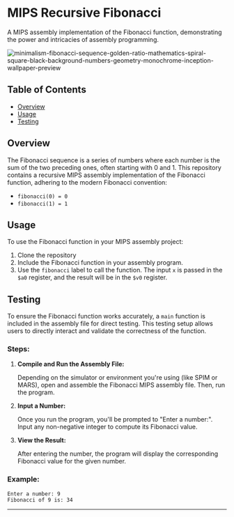 # MIPS Recursive Fibonacci

A MIPS assembly implementation of the Fibonacci function, demonstrating the power and intricacies of assembly programming.

![minimalism-fibonacci-sequence-golden-ratio-mathematics-spiral-square-black-background-numbers-geometry-monochrome-inception-wallpaper-preview](https://github.com/DhruvSTrivedi/MIPS-Recursive-Fibonacci/assets/143839140/f0fc6c44-3e6c-4915-9bf3-4343f97d48f4)

## Table of Contents

- [Overview](#overview)
- [Usage](#usage)
- [Testing](#testing)

## Overview

The Fibonacci sequence is a series of numbers where each number is the sum of the two preceding ones, often starting with 0 and 1. This repository contains a recursive MIPS assembly implementation of the Fibonacci function, adhering to the modern Fibonacci convention:

- `fibonacci(0) = 0`
- `fibonacci(1) = 1`

## Usage

To use the Fibonacci function in your MIPS assembly project:

1. Clone the repository
2. Include the Fibonacci function in your assembly program.
3. Use the `fibonacci` label to call the function. The input `x` is passed in the `$a0` register, and the result will be in the `$v0` register.

## Testing

To ensure the Fibonacci function works accurately, a `main` function is included in the assembly file for direct testing. This testing setup allows users to directly interact and validate the correctness of the function.

### Steps:

1. **Compile and Run the Assembly File:**
   
   Depending on the simulator or environment you're using (like SPIM or MARS), open and assemble the Fibonacci MIPS assembly file. Then, run the program.

2. **Input a Number:**
   
   Once you run the program, you'll be prompted to "Enter a number:". Input any non-negative integer to compute its Fibonacci value.

3. **View the Result:**

   After entering the number, the program will display the corresponding Fibonacci value for the given number.

### Example:

```plaintext
Enter a number: 9
Fibonacci of 9 is: 34
```
---
